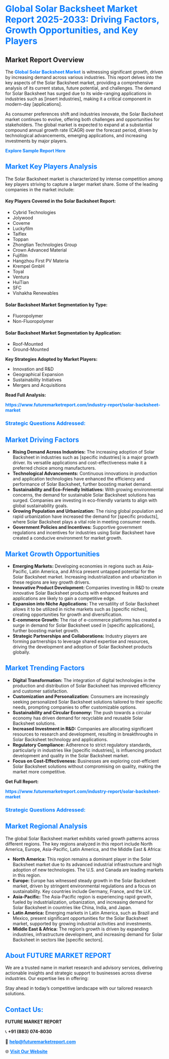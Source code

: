 <h1 style="color: #007BFF;">Global Solar Backsheet Market Report 2025-2033: Driving Factors, Growth Opportunities, and Key Players</h1>

<section id="overview">
<h2>Market Report Overview</h2>
<p>The <a href="https://www.futuremarketreport.com/industry-report/solar-backsheet-market" style="color: #007BFF; text-decoration: none;"><strong>Global Solar Backsheet Market</strong></a> is witnessing significant growth, driven by increasing demand across various industries. This report delves into the key aspects of the Solar Backsheet market, providing a comprehensive analysis of its current status, future potential, and challenges. The demand for Solar Backsheet has surged due to its wide-ranging applications in industries such as [insert industries], making it a critical component in modern-day [applications].</p>
<p>As consumer preferences shift and industries innovate, the Solar Backsheet market continues to evolve, offering both challenges and opportunities for stakeholders. The global market is expected to expand at a substantial compound annual growth rate (CAGR) over the forecast period, driven by technological advancements, emerging applications, and increasing investments by major players.</p>
</section>

<section id="overview">
<p><a href="https://www.futuremarketreport.com/request-sample/reportId=27578" style="color: #007BFF; text-decoration: none;"><strong>Explore Sample Report Here</strong></a></p>
</section>

<section id="key-players">
<h2 style="color: #007BFF;">Market Key Players Analysis</h2>
<p>The Solar Backsheet market is characterized by intense competition among key players striving to capture a larger market share. Some of the leading companies in the market include:</p>
<h4>Key Players Covered in the Solar Backsheet Report:</h4>
<ul><li>Cybrid Technologies</li><li>Jolywood</li><li>Coveme</li><li>Luckyfilm</li><li>Taiflex</li><li>Toppan</li><li>Zhongtian Technologies Group</li><li>Crown Advanced Material</li><li>Fujifilm</li><li>Hangzhou First PV Materia</li><li>Krempel GmbH</li><li>Toyal</li><li>Ventura</li><li>HuiTian</li><li>SFC</li><li>Vishakha Renewables</li></ul>
<h4>Solar Backsheet Market Segmentation by Type:</h4>
<ul><li>Fluoropolymer</li><li>Non-Fluoropolymer</li></ul>

<h4>Solar Backsheet Market Segmentation by Application:</h4>
<ul><li>Roof-Mounted</li><li>Ground-Mounted</li></ul>
<p><strong>Key Strategies Adopted by Market Players:</strong></p>
<ul>
<li>Innovation and R&D</li>
<li>Geographical Expansion</li>
<li>Sustainability Initiatives</li>
<li>Mergers and Acquisitions</li>
</ul>
</section>

<section>
<p><strong>Read Full Analysis: </strong></p><a href="https://www.futuremarketreport.com/industry-report/solar-backsheet-market" style="color: #007BFF; text-decoration: none;"><strong>https://www.futuremarketreport.com/industry-report/solar-backsheet-market</strong></a>
<h3 style="color: #007BFF;">Strategic Questions Addressed:</h3>
</section>

<section id="driving-factors">
<h2 style="color: #007BFF;">Market Driving Factors</h2>
<ul>
<li><strong>Rising Demand Across Industries:</strong> The increasing adoption of Solar Backsheet in industries such as [specific industries] is a major growth driver. Its versatile applications and cost-effectiveness make it a preferred choice among manufacturers.</li>
<li><strong>Technological Advancements:</strong> Continuous innovations in production and application technologies have enhanced the efficiency and performance of Solar Backsheet, further boosting market demand.</li>
<li><strong>Sustainability and Eco-Friendly Initiatives:</strong> With growing environmental concerns, the demand for sustainable Solar Backsheet solutions has surged. Companies are investing in eco-friendly variants to align with global sustainability goals.</li>
<li><strong>Growing Population and Urbanization:</strong> The rising global population and rapid urbanization have increased the demand for [specific products], where Solar Backsheet plays a vital role in meeting consumer needs.</li>
<li><strong>Government Policies and Incentives:</strong> Supportive government regulations and incentives for industries using Solar Backsheet have created a conducive environment for market growth.</li>
</ul>
</section>

<section id="growth-opportunities">
<h2 style="color: #007BFF;">Market Growth Opportunities</h2>
<ul>
<li><strong>Emerging Markets:</strong> Developing economies in regions such as Asia-Pacific, Latin America, and Africa present untapped potential for the Solar Backsheet market. Increasing industrialization and urbanization in these regions are key growth drivers.</li>
<li><strong>Innovative Product Development:</strong> Companies investing in R&D to create innovative Solar Backsheet products with enhanced features and applications are likely to gain a competitive edge.</li>
<li><strong>Expansion into Niche Applications:</strong> The versatility of Solar Backsheet allows it to be utilized in niche markets such as [specific niches], creating opportunities for growth and diversification.</li>
<li><strong>E-commerce Growth:</strong> The rise of e-commerce platforms has created a surge in demand for Solar Backsheet used in [specific applications], further boosting market growth.</li>
<li><strong>Strategic Partnerships and Collaborations:</strong> Industry players are forming partnerships to leverage shared expertise and resources, driving the development and adoption of Solar Backsheet products globally.</li>
</ul>
</section>

<section id="trending-factors">
<h2 style="color: #007BFF;">Market Trending Factors</h2>
<ul>
<li><strong>Digital Transformation:</strong> The integration of digital technologies in the production and distribution of Solar Backsheet has improved efficiency and customer satisfaction.</li>
<li><strong>Customization and Personalization:</strong> Consumers are increasingly seeking personalized Solar Backsheet solutions tailored to their specific needs, prompting companies to offer customizable options.</li>
<li><strong>Sustainability and Circular Economy:</strong> The push towards a circular economy has driven demand for recyclable and reusable Solar Backsheet solutions.</li>
<li><strong>Increased Investment in R&D:</strong> Companies are allocating significant resources to research and development, resulting in breakthroughs in Solar Backsheet technology and applications.</li>
<li><strong>Regulatory Compliance:</strong> Adherence to strict regulatory standards, particularly in industries like [specific industries], is influencing product development and quality in the Solar Backsheet market.</li>
<li><strong>Focus on Cost-Effectiveness:</strong> Businesses are exploring cost-efficient Solar Backsheet solutions without compromising on quality, making the market more competitive.</li>
</ul>
</section>

<section>
<p><strong>Get Full Report: </strong></p><a href="https://www.futuremarketreport.com/industry-report/solar-backsheet-market" style="color: #007BFF; text-decoration: none;"><strong>https://www.futuremarketreport.com/industry-report/solar-backsheet-market</strong></a>
<h3 style="color: #007BFF;">Strategic Questions Addressed:</h3>
</section>


<section id="regional-analysis">
<h2 style="color: #007BFF;">Market Regional Analysis</h2>
<p>The global Solar Backsheet market exhibits varied growth patterns across different regions. The key regions analyzed in this report include North America, Europe, Asia-Pacific, Latin America, and the Middle East & Africa:</p>
<ul>
<li><strong>North America:</strong> This region remains a dominant player in the Solar Backsheet market due to its advanced industrial infrastructure and high adoption of new technologies. The U.S. and Canada are leading markets in this region.</li>
<li><strong>Europe:</strong> Europe has witnessed steady growth in the Solar Backsheet market, driven by stringent environmental regulations and a focus on sustainability. Key countries include Germany, France, and the U.K.</li>
<li><strong>Asia-Pacific:</strong> The Asia-Pacific region is experiencing rapid growth, fueled by industrialization, urbanization, and increasing demand for Solar Backsheet in countries like China, India, and Japan.</li>
<li><strong>Latin America:</strong> Emerging markets in Latin America, such as Brazil and Mexico, present significant opportunities for the Solar Backsheet market, supported by growing industrial activities and investments.</li>
<li><strong>Middle East & Africa:</strong> The region’s growth is driven by expanding industries, infrastructure development, and increasing demand for Solar Backsheet in sectors like [specific sectors].</li>
</ul>
</section>

<footer>
<h2 style="color: #007BFF;">About FUTURE MARKET REPORT</h2>
<p>We are a trusted name in market research and advisory services, delivering actionable insights and strategic support to businesses across diverse industries. Our expertise lies in offering:</p>

<p>Stay ahead in today’s competitive landscape with our tailored research solutions.</p>

<h2 style="color: #007BFF;">Contact Us:</h2>
<p><strong>FUTURE MARKET REPORT</strong></p>
<p>📞 <strong>+91 (883) 074-8030</strong></p>
<p>📧 <strong><a href="mailto:help@futuremarketreport.com" style="color: #007BFF;">help@futuremarketreport.com</a></strong></p>
<p>🌐 <strong><a href="https://www.futuremarketreport.com/" style="color: #007BFF;">Visit Our Website</a></strong></p>
</footer>